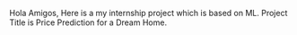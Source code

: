 Hola Amigos, Here is a my internship project which is based on ML. Project Title is Price Prediction for a Dream Home.
